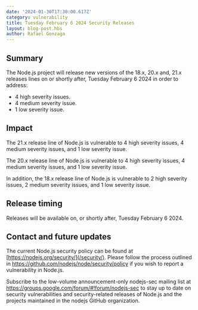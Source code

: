 ```yaml
---
date: '2024-01-30T17:30:00.617Z'
category: vulnerability
title: Tuesday February 6 2024 Security Releases
layout: blog-post.hbs
author: Rafael Gonzaga
---
```


## Summary

The Node.js project will release new versions of the 18.x, 20.x and, 21.x
releases lines on or shortly after, Tuesday February 6 2024 in order to address:

- 4 high severity issues.
- 4 medium severity issue.
- 1 low severity issue.

## Impact

The 21.x release line of Node.js is vulnerable to 4 high severity issues, 4 medium severity issues, and 1 low severity issue.

The 20.x release line of Node.js is vulnerable to 4 high severity issues, 4 medium severity issues, and 1 low severity issue.

In addition, the 18.x release line of Node.js is vulnerable to 2 high severity issues, 2 medium severity issues, and 1 low severity issue.

## Release timing

Releases will be available on, or shortly after, Tuesday February 6 2024.

## Contact and future updates

The current Node.js security policy can be found at [https://nodejs.org/security/](/security/). Please follow the process outlined in <https://github.com/nodejs/node/security/policy> if you wish to report a vulnerability in Node.js.

Subscribe to the low-volume announcement-only nodejs-sec mailing list at <https://groups.google.com/forum/#!forum/nodejs-sec> to stay up to date on security vulnerabilities and security-related releases of Node.js and the projects maintained in the nodejs GitHub organization.
